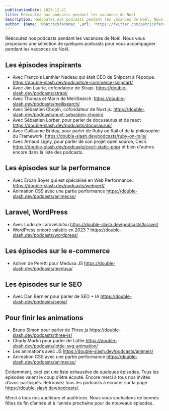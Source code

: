 ```yaml
---
publicationDate: 2023-12-21
title: Réécoutez nos podcasts pendant les vacances de Noël
description: Réécoutez nos podcasts pendant les vacances de Noël. Nous vous proposons une sélection de nos meilleurs podcasts pour vous accompagner pendant les vacances de Noël.
author: {name: '@patrickfaramaz ',url: 'https://twitter.com/patrickfaramaz'}
---
```


Réécoutez nos podcasts pendant les vacances de Noël. Nous vous proposons une sélection de quelques podcasts pour vous accompagner pendant les vacances de Noël.

## Les épisodes inspirants

- Avec François Lanthier Nadeau qui était CEO de Snipcart à l'époque. <https://double-slash.dev/podcasts/e-commerce-snipcart/>
- Avec Jim Laurie, cofondateur de Strapi. <https://double-slash.dev/podcasts/strapi/>
- Avec Thomas et Marin de MeiliSearch. <https://double-slash.dev/podcasts/meilisearch/>
- Avec Sébastien Chopin, cofondateur de Nuxt.js. <https://double-slash.dev/podcasts/nuxt-sebastien-chopin/>
- Avec Sébastien Lorber, pour parler de docusaurus et de react <https://double-slash.dev/podcasts/docusaurus/>
- Avec Guillaume Briday, pour parler de Ruby on Rail et de la philosophie du Framework. <https://double-slash.dev/podcasts/ruby-on-rails/>
- Avec Arnaud Ligny, pour parler de son projet open source, Cecil. <https://double-slash.dev/podcasts/cecil-static-php/>
et bien d'autres encore dans la liste des podcasts.

## Les épisodes sur la performance

- Avec Eroan Boyer qui est spécialisé en Web Performance. <https://double-slash.dev/podcasts/webperf/>
- Animation CSS avec une partie performance <https://double-slash.dev/podcasts/animecss/>

## Laravel, WordPress

- Avec Ludo de LaravelJutsu <https://double-slash.dev/podcasts/laravel/>
- WordPress encore valable en 2023 ? <https://double-slash.dev/podcasts/wordpress/>

## Les épisodes sur le e-commerce

- Adrien de Peretti pour Medusa JS <https://double-slash.dev/podcasts/medusa/>

## Les épisodes sur le SEO

- Avec Dan Bernier pour parler de SEO + IA <https://double-slash.dev/podcasts/seoia/>

## Pour finir les animations

- Bruno Simon pour parler de Three.js <https://double-slash.dev/podcasts/three-js/>
- Charly Martin pour parler de Lottie <https://double-slash.dev/podcasts/lottie-svg-animation/>
- Les animations avec JS <https://double-slash.dev/podcasts/animejs/>
- Animation CSS avec une partie performance <https://double-slash.dev/podcasts/animecss/>



Évidemment, ceci est une liste exhaustive de quelques épisodes. Tous les épisodes valent le coup d’être écouté. Encore merci à tous nos invités d’avoir participés. Retrouvez tous les podcasts à écouter sur la page <https://double-slash.dev/podcasts/>.

Merci à tous nos auditeurs et auditrices. Nous vous souhaitons de bonnes fêtes de fin d’année et à l’année prochaine pour de nouveaux épisodes.
